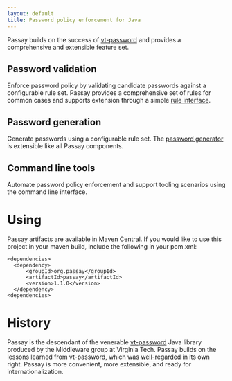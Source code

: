 ```yaml
---
layout: default
title: Password policy enforcement for Java
---
```

Passay builds on the success of [vt-password](https://code.google.com/p/vt-middleware/wiki/vtpassword) and provides
a comprehensive and extensible feature set.

## Password validation
Enforce password policy by validating candidate passwords against a configurable rule set.
Passay provides a comprehensive set of rules for common cases and supports extension through a simple
[rule interface](javadocs/org/passay/Rule.html).

## Password generation
Generate passwords using a configurable rule set. The [password generator](javadocs/org/passay/PasswordGenerator.html)
is extensible like all Passay components.

## Command line tools
Automate password policy enforcement and support tooling scenarios using the command line interface.

# Using
Passay artifacts are available in Maven Central. If you would like to use this project in your maven build,
include the following in your pom.xml:

    <dependencies>
      <dependency>
          <groupId>org.passay</groupId>
          <artifactId>passay</artifactId>
          <version>1.1.0</version>
      </dependency>
    <dependencies>

# History
Passay is the descendant of the venerable [vt-password](https://code.google.com/p/vt-middleware/wiki/vtpassword) Java
library produced by the Middleware group at Virginia Tech. Passay builds on the lessons learned from vt-password,
which was [well-regarded](http://stackoverflow.com/questions/3200292/password-strength-checking-library) in its own
right. Passay is more convenient, more extensible, and ready for internationalization.
